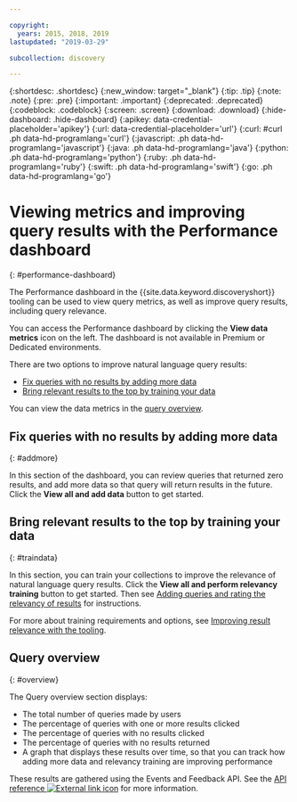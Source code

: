 ```yaml
---

copyright:
  years: 2015, 2018, 2019
lastupdated: "2019-03-29"

subcollection: discovery

---
```


{:shortdesc: .shortdesc}
{:new_window: target="_blank"}
{:tip: .tip}
{:note: .note}
{:pre: .pre}
{:important: .important}
{:deprecated: .deprecated}
{:codeblock: .codeblock}
{:screen: .screen}
{:download: .download}
{:hide-dashboard: .hide-dashboard}
{:apikey: data-credential-placeholder='apikey'} 
{:url: data-credential-placeholder='url'}
{:curl: #curl .ph data-hd-programlang='curl'}
{:javascript: .ph data-hd-programlang='javascript'}
{:java: .ph data-hd-programlang='java'}
{:python: .ph data-hd-programlang='python'}
{:ruby: .ph data-hd-programlang='ruby'}
{:swift: .ph data-hd-programlang='swift'}
{:go: .ph data-hd-programlang='go'}

# Viewing metrics and improving query results with the Performance dashboard
{: #performance-dashboard}

<!-- Learn more topic WDS -->
The Performance dashboard in the {{site.data.keyword.discoveryshort}} tooling can be used to view query metrics, as well as improve query results, including query relevance.

You can access the Performance dashboard by clicking the **View data metrics** icon on the left. The dashboard is not available in Premium or Dedicated environments.

There are two options to improve natural language query results:
- [Fix queries with no results by adding more data](/docs/services/discovery?topic=discovery-performance-dashboard#addmore)
- [Bring relevant results to the top by training your data](/docs/services/discovery?topic=discovery-performance-dashboard#traindata)

You can view the data metrics in the [query overview](/docs/services/discovery?topic=discovery-performance-dashboard#overview). 

## Fix queries with no results by adding more data
{: #addmore}

In this section of the dashboard, you can review queries that returned zero results, and add more data so that query will return results in the future. Click the **View all and add data** button to get started. 

## Bring relevant results to the top by training your data
{: #traindata}

In this section, you can train your collections to improve the relevance of natural language query results. Click the **View all and perform relevancy training** button to get started. Then see [Adding queries and rating the relevancy of results](/docs/services/discovery?topic=discovery-improving-result-relevance-with-the-tooling#results) for instructions.

For more about training requirements and options, see [Improving result relevance with the tooling](/docs/services/discovery?topic=discovery-improving-result-relevance-with-the-tooling#improving-result-relevance-with-the-tooling).

## Query overview
{: #overview}

The Query overview section displays:
- The total number of queries made by users
- The percentage of queries with one or more results clicked
- The percentage of queries with no results clicked
- The percentage of queries with no results returned
- A graph that displays these results over time, so that you can track how adding more data and relevancy training are improving performance

These results are gathered using the Events and Feedback API. See the [API reference ![External link icon](../../icons/launch-glyph.svg "External link icon")](https://{DomainName}/apidocs/discovery#create-event) for more information.